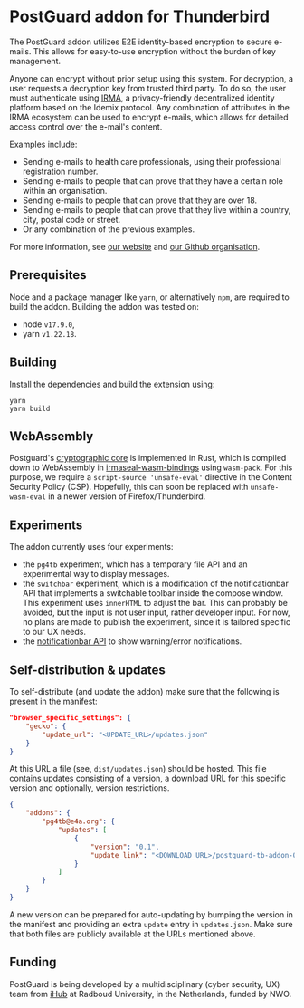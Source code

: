 # PostGuard addon for Thunderbird

The PostGuard addon utilizes E2E identity-based encryption to secure
e-mails. This allows for easy-to-use encryption without the burden of key
management.

Anyone can encrypt without prior setup using this system. For decryption, a
user requests a decryption key from trusted third party. To do so, the user
must authenticate using [IRMA](https://irma.app/), a privacy-friendly
decentralized identity platform based on the Idemix protocol. Any combination of
attributes in the IRMA ecosystem can be used to encrypt e-mails, which allows for
detailed access control over the e-mail's content.

Examples include:

-   Sending e-mails to health care professionals, using their professional registration number.
-   Sending e-mails to people that can prove that they have a certain role within an organisation.
-   Sending e-mails to people that can prove that they are over 18.
-   Sending e-mails to people that can prove that they live within a country, city, postal code or street.
-   Or any combination of the previous examples.

For more information, see [our website](https://postguard.eu/) and [our Github
organisation](https://github.com/encryption4all/irmaseal).

## Prerequisites

Node and a package manager like `yarn`, or alternatively `npm`, are required to
build the addon. Building the addon was tested on:

-   node `v17.9.0`,
-   yarn `v1.22.18`.

## Building

Install the dependencies and build the extension using:

```
yarn
yarn build
```

## WebAssembly

Postguard's [cryptographic
core](https://github.com/encryption4all/irmaseal/tree/main/irmaseal-core) is
implemented in Rust, which is compiled down to WebAssembly in
[irmaseal-wasm-bindings](https://github.com/encryption4all/irmaseal/tree/main/irmaseal-wasm-bindings)
using `wasm-pack`. For this purpose, we require a `script-source 'unsafe-eval'`
directive in the Content Security Policy (CSP). Hopefully, this can soon be
replaced with `unsafe-wasm-eval` in a newer version of Firefox/Thunderbird.

## Experiments

The addon currently uses four experiments:

-   the `pg4tb` experiment, which has a temporary file API and an experimental way to display messages.
-   the `switchbar` experiment, which is a modification of the notificationbar API that implements a switchable toolbar inside the compose window. This experiment uses `innerHTML` to adjust the bar. This can probably be avoided, but the input is not user input, rather developer input. For now, no plans are made to publish the experiment, since it is tailored specific to our UX needs.
-   the [notificationbar API](https://github.com/jobisoft/notificationbar-API) to show warning/error notifications.

## Self-distribution & updates

To self-distribute (and update the addon) make sure that the following is present in the manifest:

```json
"browser_specific_settings": {
    "gecko": {
        "update_url": "<UPDATE_URL>/updates.json"
    }
}
```

At this URL a file (see, `dist/updates.json`) should be hosted. This file
contains updates consisting of a version, a download URL for this specific
version and optionally, version restrictions.

```json
{
    "addons": {
        "pg4tb@e4a.org": {
            "updates": [
                {
                    "version": "0.1",
                    "update_link": "<DOWNLOAD_URL>/postguard-tb-addon-0.1.xpi"
                }
            ]
        }
    }
}
```

A new version can be prepared for auto-updating by bumping the version in the
manifest and providing an extra `update` entry in `updates.json`. Make sure
that both files are publicly available at the URLs mentioned above.

## Funding

PostGuard is being developed by a multidisciplinary (cyber security, UX) team from
[iHub](https://ihub.ru.nl/) at Radboud University, in the Netherlands, funded
by NWO.
